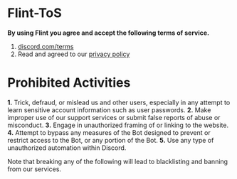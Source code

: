 # Flint-ToS

**By using Flint you agree and accept the following terms of service.**

1. [discord.com/terms](https://discord.com/terms)
2. Read and agreed to our [privacy policy](https://github.com/NotAditya01/Flint-privacy-policy/blob/main/PrivacyPolicy.md)

# Prohibited Activities

**1.** Trick, defraud, or mislead us and other users, especially in any attempt to learn sensitive account information such as user passwords.
**2.** Make improper use of our support services or submit false reports of abuse or misconduct.
**3.** Engage in unauthorized framing of or linking to the website.
**4.** Attempt to bypass any measures of the Bot designed to prevent or restrict access to the Bot, or any portion of the Bot.
**5.** Use any type of unauthorized automation within Discord.


Note that breaking any of the following will lead to blacklisting and banning from our services.

